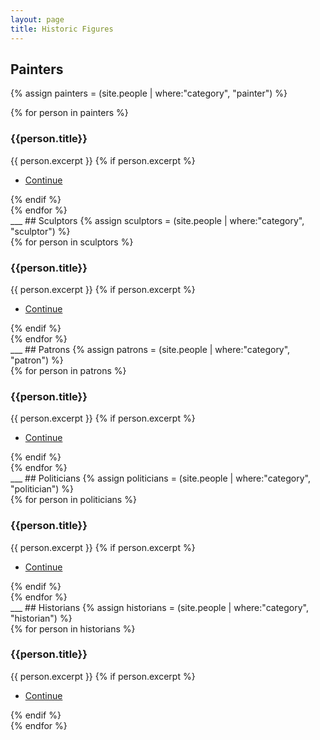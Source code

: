 ```yaml
---
layout: page
title: Historic Figures
---
```


## Painters
{% assign painters = (site.people | where:"category", "painter") %}
<div class="posts">
  {% for person in painters %}
  <article>
    <!-- {% if person.image %}
    <span><img src="{{ site.baseurl }}/assets/images/{{ person.image }}" width="100%" /></span>
    {% endif %} -->
    <div class="content">
      <h3>{{person.title}}</h3>
      {{ person.excerpt }}
      {% if person.excerpt %}
        <ul class="actions">
          <li><a href="{{ person.url | absolute_url }}" class="button small">Continue</a></li>
        </ul>
      {% endif %}
    </div>
  </article>
  {% endfor %}
</div>
___
## Sculptors
{% assign sculptors = (site.people | where:"category", "sculptor") %}
<div class="posts">
  {% for person in sculptors %}
  <article>
    <!-- {% if person.image %}
    <span><img src="{{ site.baseurl }}/assets/images/{{ person.image }}" width="100%" /></span>
    {% endif %} -->
    <div class="content">
      <h3>{{person.title}}</h3>
      {{ person.excerpt }}
      {% if person.excerpt %}
        <ul class="actions">
          <li><a href="{{ person.url | absolute_url }}" class="button small">Continue</a></li>
        </ul>
      {% endif %}
    </div>
  </article>
  {% endfor %}
</div>
___
## Patrons
{% assign patrons = (site.people | where:"category", "patron") %}
<div class="posts">
  {% for person in patrons %}
  <article>
    <!-- {% if person.image %}
    <span><img src="{{ site.baseurl }}/assets/images/{{ person.image }}" width="100%" /></span>
    {% endif %} -->
    <div class="content">
      <h3>{{person.title}}</h3>
      {{ person.excerpt }}
      {% if person.excerpt %}
        <ul class="actions">
          <li><a href="{{ person.url | absolute_url }}" class="button small">Continue</a></li>
        </ul>
      {% endif %}
    </div>
  </article>
  {% endfor %}
</div>
___
## Politicians
{% assign politicians = (site.people | where:"category", "politician") %}
<div class="posts">
  {% for person in politicians %}
  <article>
    <!-- {% if person.image %}
    <span><img src="{{ site.baseurl }}/assets/images/{{ person.image }}" width="100%" /></span>
    {% endif %} -->
    <div class="content">
      <h3>{{person.title}}</h3>
      {{ person.excerpt }}
      {% if person.excerpt %}
        <ul class="actions">
          <li><a href="{{ person.url | absolute_url }}" class="button small">Continue</a></li>
        </ul>
      {% endif %}
    </div>
  </article>
  {% endfor %}
</div>
___
## Historians
{% assign historians = (site.people | where:"category", "historian") %}
<div class="posts">
  {% for person in historians %}
  <article>
    <!-- {% if person.image %}
    <span><img src="{{ site.baseurl }}/assets/images/{{ person.image }}" width="100%" /></span>
    {% endif %} -->
    <div class="content">
      <h3>{{person.title}}</h3>
      {{ person.excerpt }}
      {% if person.excerpt %}
        <ul class="actions">
          <li><a href="{{ person.url | absolute_url }}" class="button small">Continue</a></li>
        </ul>
      {% endif %}
    </div>
  </article>
  {% endfor %}
</div>
